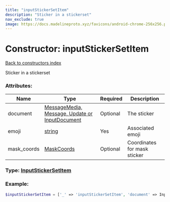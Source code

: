 ```yaml
---
title: "inputStickerSetItem"
description: "Sticker in a stickerset"
nav_exclude: true
image: https://docs.madelineproto.xyz/favicons/android-chrome-256x256.png
---
```

# Constructor: inputStickerSetItem  
[Back to constructors index](/API_docs/constructors/index.md)



Sticker in a stickerset

### Attributes:

| Name     |    Type       | Required | Description |
|----------|---------------|----------|-------------|
|document|[MessageMedia, Message, Update or InputDocument](/API_docs/types/InputDocument.md) | Optional|The sticker|
|emoji|[string](/API_docs/types/string.md) | Yes|Associated emoji|
|mask\_coords|[MaskCoords](/API_docs/types/MaskCoords.md) | Optional|Coordinates for mask sticker|



### Type: [InputStickerSetItem](/API_docs/types/InputStickerSetItem.md)


### Example:

```php
$inputStickerSetItem = ['_' => 'inputStickerSetItem', 'document' => InputDocument, 'emoji' => 'string', 'mask_coords' => MaskCoords];
```  

